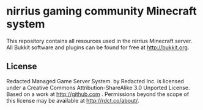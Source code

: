 # nirrius gaming community Minecraft system
This repository contains all resources used in the nirrius Minecraft server. All Bukkit software and plugins can be found for free at http://bukkit.org.

## License
Redacted Managed Game Server System. by Redacted Inc. is licensed under a Creative Commons Attribution-ShareAlike 3.0 Unported License.
Based on a work at http://github.com .
Permissions beyond the scope of this license may be available at http://rdct.co/about/.
